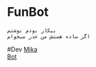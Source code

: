 # FunBot
```
بیکار بودم نوشتم
اگر ساده هستش من عذر میخوام
```
#Dev
[Mika](https://telegram.me/MikailVigeo) <br/>
[Bot](https://telegram.me/PvCreatorsSupportBot)

